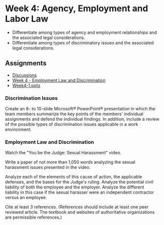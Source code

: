 # Week 4: Agency, Employment and Labor Law

- Differentiate among types of agency and employment relationships and the associated legal considerations.
- Differentiate among types of discriminatory issues and the associated legal considerations.

## Assignments

- [Discussions](Discussions.md)
- [Week 4 - Employment Law and Discrimination](Week%204%20-%20Employment%20Law%20and%20Discrimination.docx)
- [Week4-1.pptx](Week4-1.pptx)

### Discrimination Issues

Create an 8- to 10-slide Microsoft® PowerPoint® presentation in which the team members summarize the key points of the members' individual assignments and defend the individual findings. In addition, include a review of the possible types of discrimination issues applicable in a work environment.

### Employment Law and Discrimination

Watch the "You be the Judge: Sexual Harassment" video.

Write a paper of not more than 1,050 words analyzing the sexual harassment issues presented in the video.

Analyze each of the elements of this cause of action, the applicable defenses, and the bases for the Judge's ruling.
Analyze the potential civil liability of both the employee and the employer.
Analyze the different liability in this case if the sexual harasser were an independent contractor versus an employee.

Cite at least 3 references. (References should include at least one peer reviewed article. The textbook and websites of  authoritative organizations are permissible references.)

